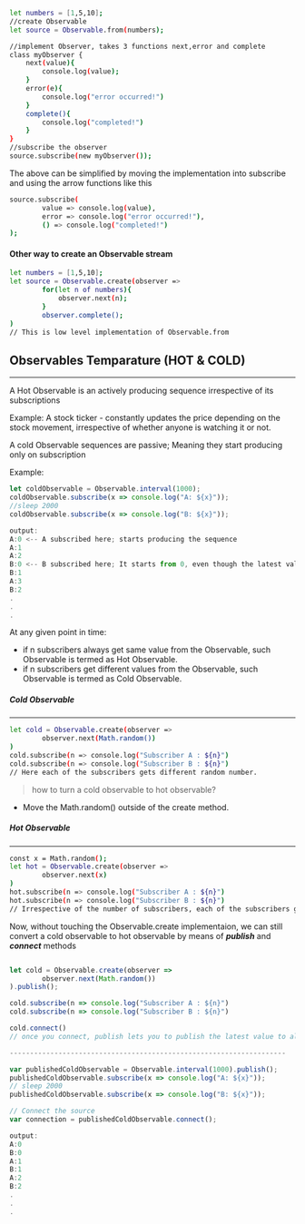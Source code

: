 
```sh
let numbers = [1,5,10];
//create Observable
let source = Observable.from(numbers);

//implement Observer, takes 3 functions next,error and complete
class myObserver {
	next(value){
		console.log(value);
	}
	error(e){
		console.log("error occurred!")
	}
	complete(){
		console.log("completed!")
	}
}
//subscribe the observer
source.subscribe(new myObserver());
```

The above can be simplified by moving the implementation into subscribe and using the arrow functions like this
```sh
source.subscribe(
		value => console.log(value),
		error => console.log("error occurred!"),
		() => console.log("completed!")
);
```

 #### Other way to create an Observable stream

```sh
let numbers = [1,5,10];
let source = Observable.create(observer => 
        for(let n of numbers){
			observer.next(n);
		}
		observer.complete();
)
// This is low level implementation of Observable.from
```

## Observables Temparature (HOT & COLD)
---
 A Hot Observable is an actively producing sequence irrespective of its subscriptions
 
 Example: A stock ticker - constantly updates the price depending on the stock movement, irrespective of whether anyone is watching it or not.
 
 A cold Observable sequences are passive; Meaning they start producing only on subscription 
 
Example:
```ts
let coldObservable = Observable.interval(1000);
coldObservable.subscribe(x => console.log("A: ${x}"));
//sleep 2000
coldObservable.subscribe(x => console.log("B: ${x}"));

output: 
A:0 <-- A subscribed here; starts producing the sequence
A:1
A:2
B:0 <-- B subscribed here; It starts from 0, even though the latest value the last subscriber got is 2
B:1
A:3
B:2
.
.
.
```
At any given point in time:
 - if n subscribers always get same value from the Observable, such Observable is termed as Hot Observable.
 - if n subscribers get different values from the Observable, such Observable is termed as Cold Observable.
 
##### Cold Observable #####
---
```sh
let cold = Observable.create(observer =>
        observer.next(Math.random())
)
cold.subscribe(n => console.log("Subscriber A : ${n}")
cold.subscribe(n => console.log("Subscriber B : ${n}")
// Here each of the subscribers gets different random number.
```

> how to turn a cold observable to hot observable?
  - Move the Math.random() outside of the create method.
 ##### Hot Observable  #####
 ---
```sh
const x = Math.random();
let hot = Observable.create(observer =>
        observer.next(x)
)
hot.subscribe(n => console.log("Subscriber A : ${n}")
hot.subscribe(n => console.log("Subscriber B : ${n}")
// Irrespective of the number of subscribers, each of the subscribers gets the same random number.
```

Now, without touching the Observable.create implementaion, we can still convert a cold observable to hot observable by means of ***publish*** and ***connect*** methods
```ts

let cold = Observable.create(observer =>
        observer.next(Math.random())
).publish();

cold.subscribe(n => console.log("Subscriber A : ${n}")
cold.subscribe(n => console.log("Subscriber B : ${n}")

cold.connect()
// once you connect, publish lets you to publish the latest value to all its subscribers.

--------------------------------------------------------------------

var publishedColdObservable = Observable.interval(1000).publish();
publishedColdObservable.subscribe(x => console.log("A: ${x}"));
// sleep 2000
publishedColdObservable.subscribe(x => console.log("B: ${x}"));

// Connect the source
var connection = publishedColdObservable.connect();

output:
A:0
B:0
A:1
B:1
A:2
B:2
.
.
.
```
